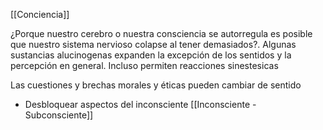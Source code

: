 [[Conciencia]]


¿Porque nuestro cerebro o nuestra consciencia se autorregula es posible que nuestro sistema nervioso colapse al tener demasiados?. Algunas sustancias alucinogenas expanden la excepción de los sentidos y la percepción en general. Incluso permiten reacciones sinestesicas 

Las cuestiones y brechas morales y éticas pueden cambiar de sentido

* Desbloquear aspectos del inconsciente [[Inconsciente - Subconsciente]]